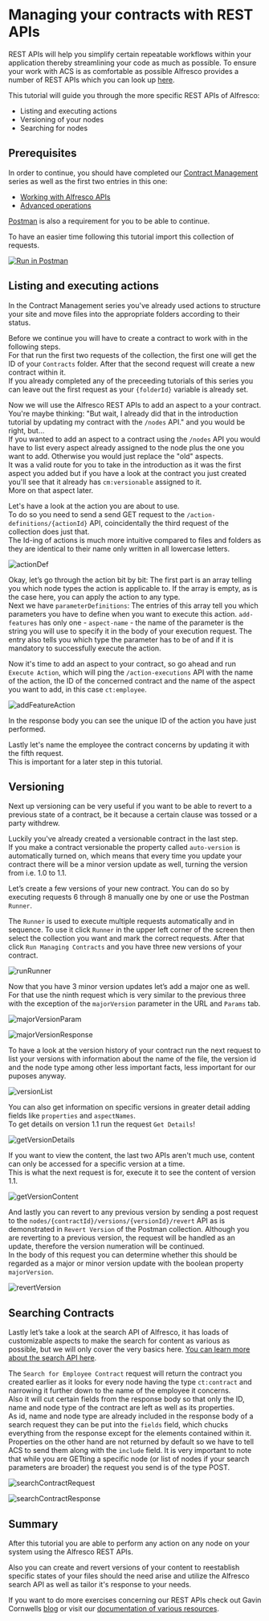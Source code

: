 # Managing your contracts with REST APIs

REST APIs will help you simplify certain repeatable workflows within your application thereby streamlining your code as much as possible.
To ensure your work with ACS is as comfortable as possible Alfresco provides a number of REST APIs which you can look up [here](https://api-explorer.alfresco.com/api-explorer/#/).

This tutorial will guide you through the more specific REST APIs of Alfresco:
- Listing and executing actions
- Versioning of your nodes
- Searching for nodes


## Prerequisites

In order to continue, you should have completed our [Contract Management](https://www.alfresco.com/abn/tutorials/contract-management/) series as well as the first two entries in this one:
- [Working with Alfresco APIs](introduction.md)
- [Advanced operations](advancedOperations.md)

[Postman](https://www.postman.com/downloads/) is also a requirement for you to be able to continue.

To have an easier time following this tutorial import this collection of requests.

[![Run in Postman](https://run.pstmn.io/button.svg)](https://www.getpostman.com/run-collection/b1601c628641e6376d23)


## Listing and executing actions
In the Contract Management series you've already used actions to structure your site and move files into the appropriate folders according to their status.

Before we continue you will have to create a contract to work with in the following steps.  
For that run the first two requests of the collection, the first one will get the ID of your `Contracts` folder. After that the second request will create a new contract within it.  
If you already completed any of the preceeding tutorials of this series you can leave out the first request as your `{folderId}` variable is already set.

Now we will use the Alfresco REST APIs to add an aspect to a your contract.  
You're maybe thinking: "But wait, I already did that in the introduction tutorial by updating my contract with the `/nodes` API." and you would be right, but...  
If you wanted to add an aspect to a contract using the `/nodes` API you would have to list every aspect already assigned to the node plus the one you want to add.
Otherwise you would just replace the "old" aspects.  
It was a valid route for you to take in the introduction as it was the first aspect you added but if you have a look at the contract you just created you'll see that it already has `cm:versionable` assigned to it.  
More on that aspect later.

Let's have a look at the action you are about to use.  
To do so you need to send a send GET request to the `/action-definitions/{actionId}` API, coincidentally the third request of the collection does just that.  
The Id-ing of actions is much more intuitive compared to files and folders as they are identical to their name only written in all lowercase letters.

![actionDef](../images/api-tutorial/actionDef.png)

Okay, let’s go through the action bit by bit: The first part is an array telling you which node types the action is applicable to. If the array is empty, as is the case here, you can apply the action to any type.  
Next we have `parameterDefinitions`: The entries of this array tell you which parameters you have to define when you want to execute this action. `add-features` has only one - `aspect-name` - the name of the parameter is the string you will use to specify it in the body of your execution request. The entry also tells you which type the parameter has to be of and if it is mandatory to successfully execute the action. 

Now it's time to add an aspect to your contract, so go ahead and run `Execute Action`, which will ping the `/action-executions` API with the name of the action, the ID of the concerned contract and the name of the aspect you want to add, in this case `ct:employee`.

![addFeatureAction](../images/api-tutorial/addFeatureAction.png)

In the response body you can see the unique ID of the action you have just performed. 

Lastly let's name the employee the contract concerns by updating it with the fifth request.  
This is important for a later step in this tutorial.


## Versioning

Next up versioning can be very useful if you want to be able to revert to a previous state of a contract, be it because a certain clause was tossed or a party withdrew.

Luckily you've already created a versionable contract in the last step.  
If you make a contract versionable the property called `auto-version` is automatically turned on, which means that every time you update your contract there will be a minor version update as well, turning the version from i.e. 1.0 to 1.1.

Let’s create a few versions of your new contract. You can do so by executing requests 6 through 8 manually one by one or use the Postman `Runner`.

The `Runner` is used to execute multiple requests automatically and in sequence. To use it click `Runner` in the upper left corner of the screen then select the collection you want and mark the correct requests.
After that click `Run Managing Contracts` and you have three new versions of your contract.

![runRunner](../images/api-tutorial/runRunner.gif)

Now that you have 3 minor version updates let’s add a major one as well. For that use the ninth request which is very similar to the previous three with the exception of the `majorVersion` parameter in the URL and `Params` tab.

![majorVersionParam](../images/api-tutorial/majorVersionParam.png)

![majorVersionResponse](../images/api-tutorial/majorVersionResponse.png)

To have a look at the version history of your contract run the next request to list your versions with information about the name of the file, the version id and the node type among other less important facts, less important for our puposes anyway.

![versionList](../images/api-tutorial/versionList.png)

You can also get information on specific versions in greater detail adding fields like `properties` and `aspectNames`.  
To get details on version 1.1 run the request `Get Details`!

![getVersionDetails](../images/api-tutorial/getVersionDetails.png)

If you want to view the content, the last two APIs aren't much use, content can only be accessed for a specific version at a time.  
This is what the next request is for, execute it to see the content of version 1.1.

![getVersionContent](../images/api-tutorial/getVersionContent.png)

And lastly you can revert to any previous version by sending a post request to the `nodes/{contractId}/versions/{versionId}/revert` API as is demonstrated in `Revert Version` of the Postman collection.
Although you are reverting to a previous version, the request will be handled as an update, therefore the version numeration will be continued.  
In the body of this request you can determine whether this should be regarded as a major or minor version update with the boolean property `majorVersion`.

![revertVersion](../images/api-tutorial/revertVersion.png)


## Searching Contracts

Lastly let’s take a look at the search API of Alfresco, it has loads of customizable aspects to make the search for content as various as possible, but we will only cover the very basics here. [You can learn more about the search API here](https://api-explorer.alfresco.com/api-explorer/#!/search/search).

The `Search for Employee Contract` request will return the contract you created earlier as it looks for every node having the type `ct:contract` and narrowing it further down to the name of the employee it concerns.  
Also it will cut certain fields from the response body so that only the ID, name and node type of the contract are left as well as its properties.  
As id, name and node type are already included in the response body of a search request they can be put into the `fields` field, which chucks everything from the response except for the elements contained within it.
Properties on the other hand are not returned by default so we have to tell ACS to send them along with the `include` field.
It is very important to note that while you are GETting a specific node (or list of nodes if your search parameters are broader) the request you send is of the type POST.

![searchContractRequest](../images/api-tutorial/searchContractRequest.png)

![searchContractResponse](../images/api-tutorial/searchContractResponse.png)


## Summary

After this tutorial you are able to perform any action on any node on your system using the Alfresco REST APIs.

Also you can create and revert versions of your content to reestablish specific states of your files should the need arise and utilize the Alfresco search API as well as tailor it's response to your needs.

If you want to do more exercises concerning our REST APIs check out Gavin Cornwells [blog](https://hub.alfresco.com/t5/alfresco-content-services-blog/v1-rest-api-10-things-you-should-know/ba-p/287692) or visit our [documentation of various resources](https://hub.alfresco.com/t5/alfresco-content-services-hub/alfresco-public-rest-apis/ba-p/291250).

